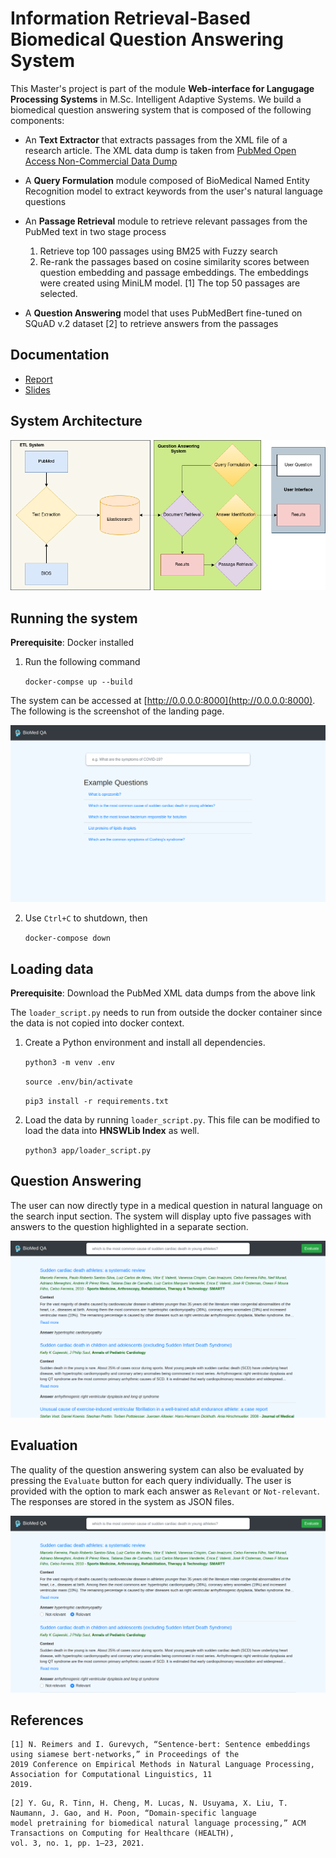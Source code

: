 # Information Retrieval-Based Biomedical Question Answering System

This Master's project is part of the module **Web-interface for Langugage Processing Systems** in M.Sc. Intelligent Adaptive Systems. We build a biomedical question answering system that is composed of the following components:

* An **Text Extractor** that extracts passages from the XML file of a research article. The XML data dump is taken from [PubMed Open Access Non-Commercial Data Dump](https://ftp.ncbi.nlm.nih.gov/pub/pmc/oa_bulk/oa_comm/xml/)
    
* A **Query Formulation** module composed of BioMedical Named Entity Recognition model to extract keywords from the user's natural language questions

* An **Passage Retrieval** module to retrieve relevant passages from the PubMed text in two stage process
    1. Retrieve top 100 passages using BM25 with Fuzzy search
    2. Re-rank the passages based on cosine similarity scores between question embedding and passage embeddings. The embeddings were created using MiniLM model. [1] The top 50 passages are selected. 

* A **Question Answering** model that uses PubMedBert fine-tuned on SQuAD v.2 dataset [2] to retrieve answers from the passages

## Documentation

- [Report](https://github.com/awalesushil/biomed-qa/blob/main/report.pdf)
- [Slides](https://github.com/awalesushil/biomed-qa/blob/main/slides.pdf)

## System Architecture

![Image](images/arch.png)

## Running the system

**Prerequisite**: Docker installed

1. Run the following command
    
    `docker-compse up --build`

The system can be accessed at [http://0.0.0.0:8000](http://0.0.0.0:8000). The following is the screenshot of the landing page.

![Image](images/landing_page.png)

2. Use `Ctrl+C` to shutdown, then

    `docker-compose down`

## Loading data

**Prerequisite**: Download the PubMed XML data dumps from the above link

The `loader_script.py` needs to run from outside the docker container since the data is not copied into docker context.

1. Create a Python environment and install all dependencies.

    `python3 -m venv .env`

    `source .env/bin/activate`

    `pip3 install -r requirements.txt`

2. Load the data by running `loader_script.py`. This file can be modified to load the data into **HNSWLib Index** as well.

    `python3 app/loader_script.py`

## Question Answering

The user can now directly type in a medical question in natural language on the search input section. The system will display upto five passages with answers to the question highlighted in a separate section. 

![Image](images/answer.png)

## Evaluation

The quality of the question answering system can also be evaluated by pressing the `Evaluate` button for each query individually. The user is provided with the option to mark each answer as `Relevant` or `Not-relevant`. The responses are stored in the system as JSON files.

![Image](images/evaluate.png)

## References

```
[1] N. Reimers and I. Gurevych, “Sentence-bert: Sentence embeddings using siamese bert-networks,” in Proceedings of the
2019 Conference on Empirical Methods in Natural Language Processing, Association for Computational Linguistics, 11
2019.
```
```
[2] Y. Gu, R. Tinn, H. Cheng, M. Lucas, N. Usuyama, X. Liu, T. Naumann, J. Gao, and H. Poon, “Domain-specific language
model pretraining for biomedical natural language processing,” ACM Transactions on Computing for Healthcare (HEALTH),
vol. 3, no. 1, pp. 1–23, 2021.
```
